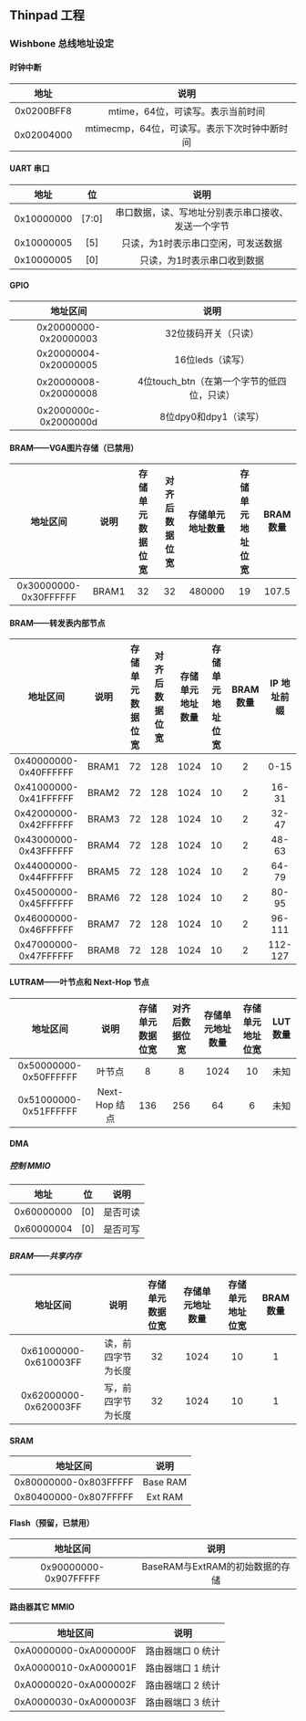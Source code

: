 Thinpad 工程
---------------

### Wishbone 总线地址设定

#### 时钟中断

|    地址    |                     说明                     |
| :--------: | :------------------------------------------: |
| 0x0200BFF8 |      mtime，64位，可读写。表示当前时间       |
| 0x02004000 | mtimecmp，64位，可读写。表示下次时钟中断时间 |

#### UART 串口

|    地址    |  位   |                        说明                        |
| :--------: | :---: | :------------------------------------------------: |
| 0x10000000 | [7:0] | 串口数据，读、写地址分别表示串口接收、发送一个字节 |
| 0x10000005 |  [5]  |        只读，为1时表示串口空闲，可发送数据         |
| 0x10000005 |  [0]  |            只读，为1时表示串口收到数据             |

#### GPIO

|       地址区间        |                    说明                    |
| :-------------------: | :----------------------------------------: |
| 0x20000000-0x20000003 |            32位拨码开关（只读）            |
| 0x20000004-0x20000005 |              16位leds（读写）              |
| 0x20000008-0x20000008 | 4位touch_btn（在第一个字节的低四位，只读） |
| 0x2000000c-0x2000000d |           8位dpy0和dpy1（读写）            |

#### BRAM——VGA图片存储（已禁用）

|       地址区间        | 说明  | 存储单元数据位宽 | 对齐后数据位宽 | 存储单元地址数量 | 存储单元地址位宽 | BRAM 数量 |
| :-------------------: | :---: | :--------------: | :------------: | :--------------: | :--------------: | :-------: |
| 0x30000000-0x30FFFFFF | BRAM1 |        32        |       32       |      480000      |        19        |   107.5   |

#### BRAM——转发表内部节点

|       地址区间        | 说明  | 存储单元数据位宽 | 对齐后数据位宽 | 存储单元地址数量 | 存储单元地址位宽 | BRAM 数量 | IP 地址前缀 |
| :-------------------: | :---: | :--------------: | :------------: | :--------------: | :--------------: | :-------: | :---------: |
| 0x40000000-0x40FFFFFF | BRAM1 |        72        |      128       |       1024       |        10        |     2     |    0-15     |
| 0x41000000-0x41FFFFFF | BRAM2 |        72        |      128       |       1024       |        10        |     2     |    16-31    |
| 0x42000000-0x42FFFFFF | BRAM3 |        72        |      128       |       1024       |        10        |     2     |    32-47    |
| 0x43000000-0x43FFFFFF | BRAM4 |        72        |      128       |       1024       |        10        |     2     |    48-63    |
| 0x44000000-0x44FFFFFF | BRAM5 |        72        |      128       |       1024       |        10        |     2     |    64-79    |
| 0x45000000-0x45FFFFFF | BRAM6 |        72        |      128       |       1024       |        10        |     2     |    80-95    |
| 0x46000000-0x46FFFFFF | BRAM7 |        72        |      128       |       1024       |        10        |     2     |   96-111    |
| 0x47000000-0x47FFFFFF | BRAM8 |        72        |      128       |       1024       |        10        |     2     |   112-127   |

#### LUTRAM——叶节点和 Next-Hop 节点

|       地址区间        |     说明      | 存储单元数据位宽 | 对齐后数据位宽 | 存储单元地址数量 | 存储单元地址位宽 | LUT 数量 |
| :-------------------: | :-----------: | :--------------: | :------------: | :--------------: | :--------------: | :------: |
| 0x50000000-0x50FFFFFF |    叶节点     |        8         |       8        |       1024       |        10        |   未知   |
| 0x51000000-0x51FFFFFF | Next-Hop 结点 |       136        |      256       |        64        |        6         |   未知   |

#### DMA

##### 控制 MMIO

|    地址    |  位  |   说明   |
| :--------: | :--: | :------: |
| 0x60000000 | [0]  | 是否可读 |
| 0x60000004 | [0]  | 是否可写 |

##### BRAM——共享内存

|       地址区间        |        说明        | 存储单元数据位宽 | 存储单元地址数量 | 存储单元地址位宽 | BRAM 数量 |
| :-------------------: | :----------------: | :--------------: | :--------------: | :--------------: | :-------: |
| 0x61000000-0x610003FF | 读，前四字节为长度 |        32        |       1024       |        10        |     1     |
| 0x62000000-0x620003FF | 写，前四字节为长度 |        32        |       1024       |        10        |     1     |

#### SRAM

|       地址区间        |   说明   |
| :-------------------: | :------: |
| 0x80000000-0x803FFFFF | Base RAM |
| 0x80400000-0x807FFFFF | Ext RAM  |

#### Flash（预留，已禁用）

|       地址区间        |              说明               |
| :-------------------: | :-----------------------------: |
| 0x90000000-0x907FFFFF | BaseRAM与ExtRAM的初始数据的存储 |

#### 路由器其它 MMIO

|       地址区间        |       说明        |
| :-------------------: | :---------------: |
| 0xA0000000-0xA000000F | 路由器端口 0 统计 |
| 0xA0000010-0xA000001F | 路由器端口 1 统计 |
| 0xA0000020-0xA000002F | 路由器端口 2 统计 |
| 0xA0000030-0xA000003F | 路由器端口 3 统计 |
